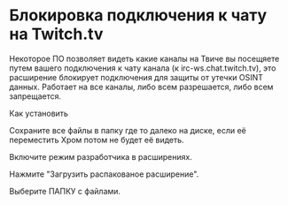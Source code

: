 # Блокировка подключения к чату на Twitch.tv
Некоторое ПО позволяет видеть какие каналы на Твиче вы посещяете путем вашего подключения к чату канала (к irc-ws.chat.twitch.tv), это расширение блокирует подключения для защиты от утечки OSINT данных. Работает на все каналы, либо всем разрешается, либо всем запрещается.

Как установить

Сохраните все файлы в папку где то далеко на диске, если её переместить Хром потом не будет её видеть.

Включите режим разработчика в расширениях.

Нажмите "Загрузить распакованое расширение".

Выберите ПАПКУ с файлами.
